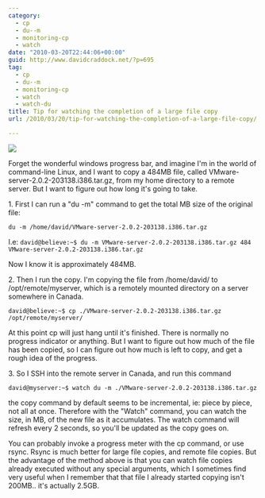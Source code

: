 ```yaml
---
category:
  - cp
  - du--m
  - monitoring-cp
  - watch
date: "2010-03-20T22:44:06+00:00"
guid: http://www.davidcraddock.net/?p=695
tag:
  - cp
  - du--m
  - monitoring-cp
  - watch
  - watch-du
title: Tip for watching the completion of a large file copy
url: /2010/03/20/tip-for-watching-the-completion-of-a-large-file-copy/

---
```

[![](/wp-content/uploads/2010/03/windows-copy.gif)](/wp-content/uploads/2010/03/windows-copy.gif)

Forget the wonderful windows progress bar, and imagine I'm in the world of command-line Linux, and I want to copy a 484MB file, called VMware-server-2.0.2-203138.i386.tar.gz, from my home directory to a remote server. But I want to figure out how long it's going to take.

1\. First I can run a "du -m" command to get the total MB size of the original file:

```
du -m /home/david/VMware-server-2.0.2-203138.i386.tar.gz
```

I.e:
`
david@believe:~$ du -m VMware-server-2.0.2-203138.i386.tar.gz
484     VMware-server-2.0.2-203138.i386.tar.gz
`

Now I know it is approximately 484MB.

2\. Then I run the copy. I'm copying the file from /home/david/ to /opt/remote/myserver, which is a remotely mounted directory on a server somewhere in Canada.

`
david@believe:~$ cp ./VMware-server-2.0.2-203138.i386.tar.gz /opt/remote/myserver/
`

At this point cp will just hang until it's finished. There is normally no progress indicator or anything. But I want to figure out how much of the file has been copied, so I can figure out how much is left to copy, and get a rough idea of the progress.

3\. So I SSH into the remote server in Canada, and run this command

`
david@myserver:~$ watch du -m ./VMware-server-2.0.2-203138.i386.tar.gz
`

the copy command by default seems to be incremental, ie: piece by piece, not all at once. Therefore with the "Watch" command, you can watch the size, in MB, of the new file as it accumulates. The watch command will refresh every 2 seconds, so you'll be updated as the copy goes on.

You can probably invoke a progress meter with the cp command, or use rsync. Rsync is much better for large file copies, and remote file copies. But the advantage of the method above is that you can watch file copies already executed without any special arguments, which I sometimes find very useful when I remember that that file I already started copying isn't 200MB.. it's actually 2.5GB.

